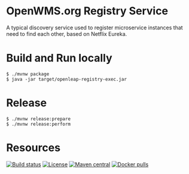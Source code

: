 # OpenWMS.org Registry Service
A typical discovery service used to register microservice instances that need to find each other, based on Netflix Eureka.

# Build and Run locally
```
$ ./mvnw package
$ java -jar target/openleap-registry-exec.jar 
```

# Release
```
$ ./mvnw release:prepare
$ ./mvnw release:perform
```

# Resources
[![Build status](https://github.com/openleap-io/io.openleap.registry/actions/workflows/master-build.yml/badge.svg)](https://github.com/openleap.io/io.openleap.registry/actions/workflows/master-build.yml)
[![License](https://img.shields.io/badge/License-Apache%202.0-blue.svg)](LICENSE)
[![Maven central](https://img.shields.io/maven-central/v/io.openleap/io.openleap.registry)](https://search.maven.org/search?q=a:io.openleap.registry)
[![Docker pulls](https://img.shields.io/docker/pulls/openleap/io.openleap.registry)](https://hub.docker.com/r/openleap/io.openleap.registry)
